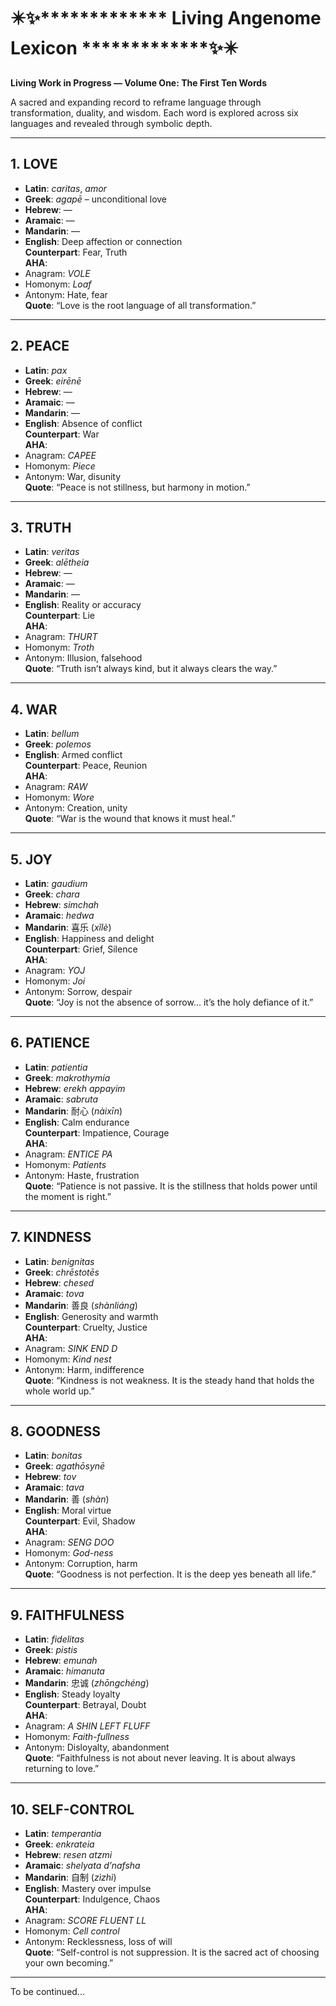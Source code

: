 
# ✴️✨************* Living Angenome Lexicon *************✨✴️

**Living Work in Progress — Volume One: The First Ten Words**

A sacred and expanding record to reframe language through transformation, duality, and wisdom. Each word is explored across six languages and revealed through symbolic depth.

---

## 1. LOVE
- **Latin**: *caritas*, *amor*
- **Greek**: *agapē* – unconditional love
- **Hebrew**: —
- **Aramaic**: —
- **Mandarin**: —
- **English**: Deep affection or connection  
**Counterpart**: Fear, Truth  
**AHA**:  
- Anagram: *VOLE*  
- Homonym: *Loaf*  
- Antonym: Hate, fear  
**Quote**: “Love is the root language of all transformation.”

---

## 2. PEACE
- **Latin**: *pax*
- **Greek**: *eirēnē*
- **Hebrew**: —
- **Aramaic**: —
- **Mandarin**: —
- **English**: Absence of conflict  
**Counterpart**: War  
**AHA**:  
- Anagram: *CAPEE*  
- Homonym: *Piece*  
- Antonym: War, disunity  
**Quote**: “Peace is not stillness, but harmony in motion.”

---

## 3. TRUTH
- **Latin**: *veritas*
- **Greek**: *alētheia*
- **Hebrew**: —
- **Aramaic**: —
- **Mandarin**: —
- **English**: Reality or accuracy  
**Counterpart**: Lie  
**AHA**:  
- Anagram: *THURT*  
- Homonym: *Troth*  
- Antonym: Illusion, falsehood  
**Quote**: “Truth isn’t always kind, but it always clears the way.”

---

## 4. WAR
- **Latin**: *bellum*
- **Greek**: *polemos*
- **English**: Armed conflict  
**Counterpart**: Peace, Reunion  
**AHA**:  
- Anagram: *RAW*  
- Homonym: *Wore*  
- Antonym: Creation, unity  
**Quote**: “War is the wound that knows it must heal.”

---

## 5. JOY
- **Latin**: *gaudium*
- **Greek**: *chara*
- **Hebrew**: *simchah*  
- **Aramaic**: *hedwa*  
- **Mandarin**: 喜乐 (*xǐlè*)  
- **English**: Happiness and delight  
**Counterpart**: Grief, Silence  
**AHA**:  
- Anagram: *YOJ*  
- Homonym: *Joi*  
- Antonym: Sorrow, despair  
**Quote**: “Joy is not the absence of sorrow... it’s the holy defiance of it.”

---

## 6. PATIENCE
- **Latin**: *patientia*
- **Greek**: *makrothymía*
- **Hebrew**: *erekh appayim*  
- **Aramaic**: *sabruta*  
- **Mandarin**: 耐心 (*nàixīn*)  
- **English**: Calm endurance  
**Counterpart**: Impatience, Courage  
**AHA**:  
- Anagram: *ENTICE PA*  
- Homonym: *Patients*  
- Antonym: Haste, frustration  
**Quote**: “Patience is not passive. It is the stillness that holds power until the moment is right.”

---

## 7. KINDNESS
- **Latin**: *benignitas*
- **Greek**: *chrēstotēs*
- **Hebrew**: *chesed*  
- **Aramaic**: *tova*  
- **Mandarin**: 善良 (*shànliáng*)  
- **English**: Generosity and warmth  
**Counterpart**: Cruelty, Justice  
**AHA**:  
- Anagram: *SINK END D*  
- Homonym: *Kind nest*  
- Antonym: Harm, indifference  
**Quote**: “Kindness is not weakness. It is the steady hand that holds the whole world up.”

---

## 8. GOODNESS
- **Latin**: *bonitas*
- **Greek**: *agathōsynē*
- **Hebrew**: *tov*  
- **Aramaic**: *tava*  
- **Mandarin**: 善 (*shàn*)  
- **English**: Moral virtue  
**Counterpart**: Evil, Shadow  
**AHA**:  
- Anagram: *SENG DOO*  
- Homonym: *God-ness*  
- Antonym: Corruption, harm  
**Quote**: “Goodness is not perfection. It is the deep yes beneath all life.”

---

## 9. FAITHFULNESS
- **Latin**: *fidelitas*
- **Greek**: *pistis*
- **Hebrew**: *emunah*  
- **Aramaic**: *himanuta*  
- **Mandarin**: 忠诚 (*zhōngchéng*)  
- **English**: Steady loyalty  
**Counterpart**: Betrayal, Doubt  
**AHA**:  
- Anagram: *A SHIN LEFT FLUFF*  
- Homonym: *Faith-fullness*  
- Antonym: Disloyalty, abandonment  
**Quote**: “Faithfulness is not about never leaving. It is about always returning to love.”

---

## 10. SELF-CONTROL
- **Latin**: *temperantia*
- **Greek**: *enkrateia*
- **Hebrew**: *resen atzmi*  
- **Aramaic**: *shelyata d’nafsha*  
- **Mandarin**: 自制 (*zìzhì*)  
- **English**: Mastery over impulse  
**Counterpart**: Indulgence, Chaos  
**AHA**:  
- Anagram: *SCORE FLUENT LL*  
- Homonym: *Cell control*  
- Antonym: Recklessness, loss of will  
**Quote**: “Self-control is not suppression. It is the sacred act of choosing your own becoming.”

---

To be continued...
